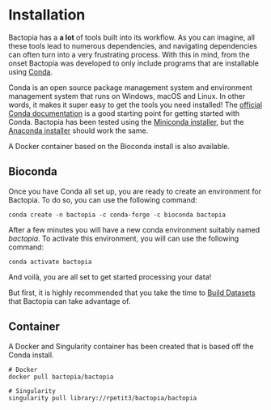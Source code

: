 # Installation
Bactopia has a **a lot** of tools built into its workflow. As you can imagine, all these tools lead to numerous dependencies, and navigating dependencies can often turn into a very frustrating process. With this in mind, from the onset Bactopia was developed to only include programs that are installable using [Conda](https://conda.io/en/latest/).

Conda is an open source package management system and environment management system that runs on Windows, macOS and Linux. In other words, it makes it super easy to get the tools you need installed! The [official Conda documentation](https://conda.io/projects/conda/en/latest/user-guide/install/index.html) is a good starting point for getting started with Conda. Bactopia has been tested using the
[Miniconda installer](https://conda.io/en/latest/miniconda.html),
but the [Anaconda installer](https://www.anaconda.com/distribution/) should
work the same.

A Docker container based on the Bioconda install is also available.

## Bioconda
Once you have Conda all set up, you are ready to create an environment for
Bactopia. To do so, you can use the following command:

```
conda create -n bactopia -c conda-forge -c bioconda bactopia
```

After a few minutes you will have a new conda environment suitably named *bactopia*. To activate this environment, you will can use the following command:

```
conda activate bactopia
```

And voilà, you are all set to get started processing your data!

But first, it is highly recommended that you take the time to [Build Datasets](datasets.md) that Bactopia can take advantage of.

## Container
A Docker and Singularity container has been created that is based off the Conda install.

```
# Docker 
docker pull bactopia/bactopia

# Singularity
singularity pull library://rpetit3/bactopia/bactopia
```

